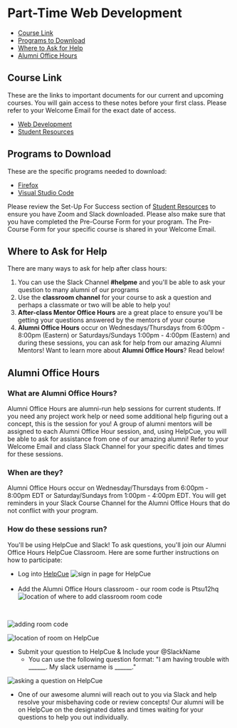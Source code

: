 # Part-Time Web Development

- [Course Link](#course-link)
- [Programs to Download](#programs-to-download)
- [Where to Ask for Help](#where-to-ask-for-help)
- [Alumni Office Hours](#alumni-office-hours)


## Course Link
These are the links to important documents for our current and upcoming courses. You will gain access to these notes before your first class. Please refer to your Welcome Email for the exact date of access.

- [Web Development](https://github.com/HackerYou/con-ed-web-dev)
- [Student Resources](https://github.com/HackerYou/student-resources)

## Programs to Download

These are the specific programs needed to download:

- [Firefox](https://www.mozilla.org/en-CA/firefox/new/)
- [Visual Studio Code](https://code.visualstudio.com/download)

Please review the Set-Up For Success section of [Student Resources](https://github.com/HackerYou/student-resources) to ensure you have Zoom and Slack downloaded. Please also make sure that you have completed the Pre-Course Form for your program. The Pre-Course Form for your specific course is shared in your Welcome Email.

## Where to Ask for Help
There are many ways to ask for help after class hours: 
1. You can use the Slack Channel **#helpme** and you'll be able to ask your question to many alumni of our programs
2. Use the **classroom channel** for your course to ask a question and perhaps a classmate or two will be able to help you!
3. **After-class Mentor Office Hours** are a great place to ensure you'll be getting your questions answered by the mentors of your course
4. **Alumni Office Hours** occur on Wednesdays/Thursdays from 6:00pm - 8:00pm (Eastern) or Saturdays/Sundays 1:00pm - 4:00pm (Eastern) and during these sessions, you can ask for help from our amazing Alumni Mentors! Want to learn more about **Alumni Office Hours**? Read below!

## Alumni Office Hours

### What are Alumni Office Hours?
Alumni Office Hours are alumni-run help sessions for current students. If you need any project work help or need some additional help figuring out a concept, this is the session for you! A group of alumni mentors will be assigned to each Alumni Office Hour session, and, using HelpCue, you will be able to ask for assistance from one of our amazing alumni! Refer to your Welcome Email and class Slack Channel for your specific dates and times for these sessions.

### When are they?
Alumni Office Hours occur on Wednesday/Thursdays from 6:00pm - 8:00pm EDT or Saturday/Sundays from 1:00pm - 4:00pm EDT. You will get reminders in your Slack Course Channel for the Alumni Office Hours that do not conflict with your program.

### How do these sessions run?
You'll be using HelpCue and Slack! To ask questions, you'll join our Alumni Office Hours HelpCue Classroom. Here are some further instructions on how to participate:
- Log into [HelpCue](https://www.helpcue.com/) 
![sign in page for HelpCue](./assets/HelpCue-1.png)
</br></br>
- Add the Alumni Office Hours classroom - our room code is Ptsu12hq
![location of where to add classroom room code](./assets/HelpCue-2.png)
<br>

![adding room code](./assets/HelpCue-3.png)
</br>

![location of room on HelpCue](./assets/HelpCue-4.png)
</br>

- Submit your question to HelpCue & Include your @SlackName
  - You can use the following question format: "I am having trouble with ______. My slack username is ______."  

![asking a question on HelpCue](./assets/HelpCue-5.png)
</br>

- One of our awesome alumni will reach out to you via Slack and help resolve your misbehaving code or review concepts! Our alumni will be on HelpCue on the designated dates and times waiting for your questions to help you out individually. 
